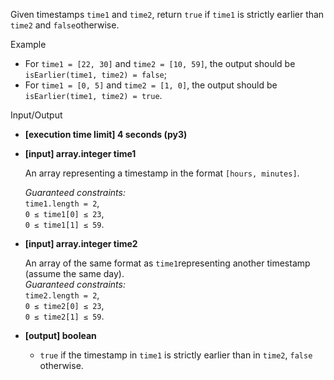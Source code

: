 
Given timestamps  `time1`  and  `time2`, return  `true`  if  `time1`  is strictly earlier than  `time2`  and  `false`otherwise.

Example

-   For  `time1 = [22, 30]`  and  `time2 = [10, 59]`, the output should be  
    `isEarlier(time1, time2) = false`;
-   For  `time1 = [0, 5]`  and  `time2 = [1, 0]`, the output should be  
    `isEarlier(time1, time2) = true`.

Input/Output

-   **[execution time limit] 4 seconds (py3)**
    
-   **[input] array.integer time1**
    
    An array representing a timestamp in the format  `[hours, minutes]`.
    
    _Guaranteed constraints:_  
    `time1.length = 2`,  
    `0 ≤ time1[0] ≤ 23`,  
    `0 ≤ time1[1] ≤ 59`.
    
-   **[input] array.integer time2**
    
    An array of the same format as  `time1`representing another timestamp (assume the same day).  
    _Guaranteed constraints:_  
    `time2.length = 2`,  
    `0 ≤ time2[0] ≤ 23`,  
    `0 ≤ time2[1] ≤ 59`.
    
-   **[output] boolean**
    
    -   `true`  if the timestamp in  `time1`  is strictly earlier than in  `time2`,  `false`  otherwise.